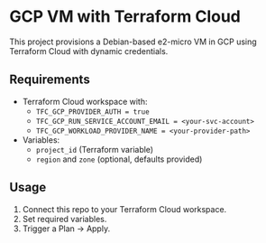 # GCP VM with Terraform Cloud

This project provisions a Debian-based e2-micro VM in GCP using Terraform Cloud with dynamic credentials.

## Requirements

- Terraform Cloud workspace with:
  - `TFC_GCP_PROVIDER_AUTH = true`
  - `TFC_GCP_RUN_SERVICE_ACCOUNT_EMAIL = <your-svc-account>`
  - `TFC_GCP_WORKLOAD_PROVIDER_NAME = <your-provider-path>`
- Variables:
  - `project_id` (Terraform variable)
  - `region` and `zone` (optional, defaults provided)

## Usage

1. Connect this repo to your Terraform Cloud workspace.
2. Set required variables.
3. Trigger a Plan → Apply.
